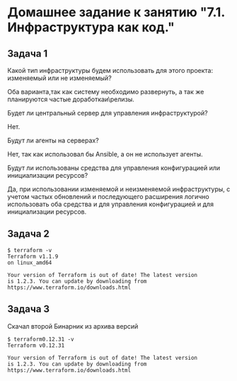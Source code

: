 # Домашнее задание к занятию "7.1. Инфраструктура как код."


## Задача 1

Какой тип инфраструктуры будем использовать для этого проекта: изменяемый или не изменяемый?

Оба варианта,так как систему необходимо развернуть, а так же планируются частые доработкаи\релизы.

Будет ли центральный сервер для управления инфраструктурой?

Нет.

Будут ли агенты на серверах?

Нет, так как использовал бы Ansible, а он не использует агенты.

Будут ли использованы средства для управления конфигурацией или инициализации ресурсов?

Да, при использовании изменяемой и неизменяемой инфраструктуры, с учетом частых обновлений и последующего расширения логично использовать оба средства и для управления конфигурацией и для инициализации ресурсов.

## Задача 2

    $ terraform -v
    Terraform v1.1.9
    on linux_amd64

    Your version of Terraform is out of date! The latest version
    is 1.2.3. You can update by downloading from https://www.terraform.io/downloads.html

## Задача 3

Скачал второй Бинарник из архива версий

    $ terraform0.12.31 -v
    Terraform v0.12.31

    Your version of Terraform is out of date! The latest version
    is 1.2.3. You can update by downloading from https://www.terraform.io/downloads.html
